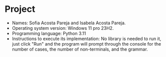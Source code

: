 # Project

* Names: Sofia Acosta Pareja and Isabela Acosta Pareja.
* Operating system version: Windows 11 pro 23H2.
* Programming language: Python 3.11
* Instructions to execute its implementation: No library is needed to run it, just click "Run" and the program will prompt through the console for the number of cases, the number of non-terminals, and the grammar.

